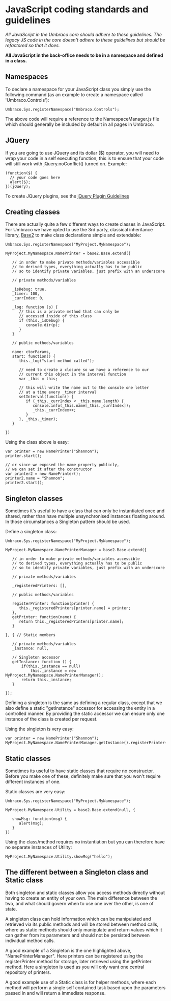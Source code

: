 # JavaScript coding standards and guidelines

_All JavaScript in the Umbraco core should adhere to these guidelines. The legacy JS code in the core doesn't adhere to these guidelines but should be refactored so that it does._

**All JavaScript in the back-office needs to be in a namespace and defined in a class.**

## Namespaces
To declare a namespace for your JavaScript class you simply use the following command (as an example to create a namespace called 'Umbraco.Controls'):

	Umbraco.Sys.registerNamespace("Umbraco.Controls");

The above code will require a reference to the NamespaceManager.js file which should generally be included by default in all pages in Umbraco.

## JQuery
If you are going to use JQuery and its dollar ($) operator, you will need to wrap your code in a self executing function, this is to ensure that your code will still work with jQuery.noConflict() turned on. Example:

	(function($) {
	  // your code goes here
	  alert($);
	})(jQuery);

To create JQuery plugins, see the [jQuery Plugin Guidelines](jquery-guidelines.md)

## Creating classes

There are actually quite a few different ways to create classes in JavaScript. For Umbraco	we have opted to use the 3rd party, classical inheritance library, [Base2](http://base2.googlecode.com/svn/version/1.0.2/doc/base2.html#/doc/!base2) to make class declarations simple and extendable:

	Umbraco.Sys.registerNamespace("MyProject.MyNamespace");
	 
	MyProject.MyNamespace.NamePrinter = base2.Base.extend({
	    
	   // in order to make private methods/variables accessible
	   // to derived types, everything actually has to be public
	   // so to identify private variables, just prefix with an underscore
	 
	   // private methods/variables
	 
	   _isDebug: true,
	   _timer: 100,
	   _currIndex: 0,
	    
	   _log: function (p) {
	      // this is a private method that can only be  
	      // accessed inside of this class
	      if (this._isDebug) {
	         console.dir(p);
	      }
	   }
	 
	   // public methods/variables
	    
	   name: ctorParams,
	   start: function() {
	      this._log("start method called");
	 
	      // need to create a closure so we have a reference to our
	      // current this object in the interval function
	      var _this = this;
	 
	      // this will write the name out to the console one letter
	      // at a time every _timer interval
	      setInterval(function() {           
	         if (_this._currIndex < _this.name.length) {
	            console.info(_this.name[_this._currIndex]);
	            _this._currIndex++;
	         }
	      }, _this._timer);
	   }
	 
	})

Using the class above is easy:

	var printer = new NamePrinter("Shannon");
	printer.start();
	 
	// or since we exposed the name property publicly, 
	// we can set it after the constructor
	var printer2 = new NamePrinter();
	printer2.name = "Shannon";
	printer2.start();

## Singleton classes

Sometimes it's useful to have a class that can only be instantiated once and shared, rather than have multiple unsynchronised instances floating around. In those circumstances a Singleton pattern should be used.

Define a singleton class:

	Umbraco.Sys.registerNamespace("MyProject.MyNamespace");
	 
	MyProject.MyNamespace.NamePrinterManager = base2.Base.extend({
	    
	   // in order to make private methods/variables accessible
	   // to derived types, everything actually has to be public
	   // so to identify private variables, just prefix with an underscore
	 
	   // private methods/variables
	 
	   _registeredPrinters: [],
	 
	   // public methods/variables
	    
	   registerPrinter: function(printer) {
	      this._registeredPrinters[printer.name] = printer;
	   },
	   getPrinter: function(name) {
	      return this._registeredPrinters[printer.name];
	   }
	 
	}, { // Static members
	    
	   // private methods/variables
	   _instance: null,
	         
	   // Singleton accessor
	   getInstance: function () {
	       if(this._instance == null)
	           this._instance = new MyProject.MyNamespace.NamePrinterManager();
	       return this._instance;
	   }
	 
	});

Defining a singleton is the same as defining a regular class, except that we also define a static "getInstance" accessor for accessing the entity in a controlled manner. By providing the static accessor we can ensure only one instance of the class is created per request.

Using the singleton is very easy:

	var printer = new NamePrinter("Shannon");
	MyProject.MyNamespace.NamePrinterManager.getInstance().registerPrinter(printer);

## Static classes

Sometimes its useful to have static classes that require no constructor. Before you make one of these, definitely make sure that you won't require different instances of one.

Static classes are very easy:
	
	Umbraco.Sys.registerNamespace("MyProject.MyNamespace");
	 
	MyProject.MyNamespace.Utility = base2.Base.extend(null, {
	 
	   showMsg: function(msg) {
	      alert(msg);
	   }	 
	})

Using the class/method requires no instantiation but you can therefore have no separate instances of Utility:

	MyProject.MyNamespace.Utility.showMsg("hello");

## The different between a Singleton class and Static class

Both singleton and static classes allow you access methods directly without having to create an entity of your own. The main difference between the two, and what should govern when to use one over the other, is one of state.

A singleton class can hold information which can be manipulated and retrieved via its public methods and will be stored between method calls, where as static methods should only manipulate and return values which it can gather from its parameters and should not be persisted between individual method calls.

A good example of a Singleton is the one highlighted above, "NamePrinterManager". Here printers can be registered using the registerPrinter method for storage, later retrieved using the getPrinter method. Here a singleton is used as you will only want one central repository of printers.

A good example use of a Static class is for helper methods, where each method will perform a single self contained task based upon the parameters passed in and will return a immediate response.
